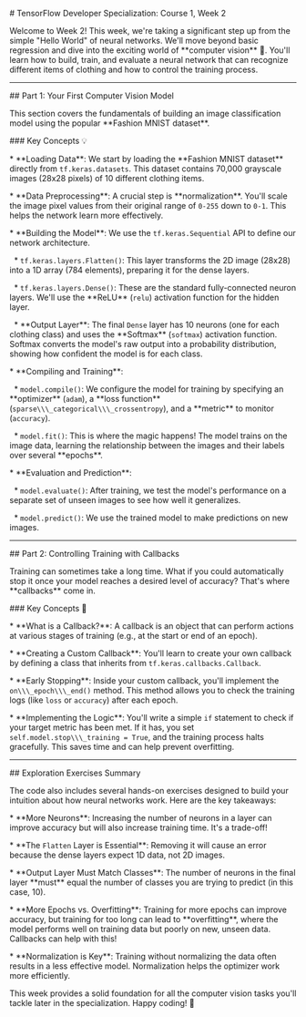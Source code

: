 \# TensorFlow Developer Specialization: Course 1, Week 2



Welcome to Week 2! This week, we're taking a significant step up from the simple "Hello World" of neural networks. We'll move beyond basic regression and dive into the exciting world of \*\*computer vision\*\* 🧠. You'll learn how to build, train, and evaluate a neural network that can recognize different items of clothing and how to control the training process.



---



\## Part 1: Your First Computer Vision Model



This section covers the fundamentals of building an image classification model using the popular \*\*Fashion MNIST dataset\*\*.



\### Key Concepts 💡



\* \*\*Loading Data\*\*: We start by loading the \*\*Fashion MNIST dataset\*\* directly from `tf.keras.datasets`. This dataset contains 70,000 grayscale images (28x28 pixels) of 10 different clothing items.

\* \*\*Data Preprocessing\*\*: A crucial step is \*\*normalization\*\*. You'll scale the image pixel values from their original range of `0-255` down to `0-1`. This helps the network learn more effectively.

\* \*\*Building the Model\*\*: We use the `tf.keras.Sequential` API to define our network architecture.

    \* `tf.keras.layers.Flatten()`: This layer transforms the 2D image (28x28) into a 1D array (784 elements), preparing it for the dense layers.

    \* `tf.keras.layers.Dense()`: These are the standard fully-connected neuron layers. We'll use the \*\*ReLU\*\* (`relu`) activation function for the hidden layer.

    \* \*\*Output Layer\*\*: The final `Dense` layer has 10 neurons (one for each clothing class) and uses the \*\*Softmax\*\* (`softmax`) activation function. Softmax converts the model's raw output into a probability distribution, showing how confident the model is for each class.

\* \*\*Compiling and Training\*\*:

    \* `model.compile()`: We configure the model for training by specifying an \*\*optimizer\*\* (`adam`), a \*\*loss function\*\* (`sparse\\\_categorical\\\_crossentropy`), and a \*\*metric\*\* to monitor (`accuracy`).

    \* `model.fit()`: This is where the magic happens! The model trains on the image data, learning the relationship between the images and their labels over several \*\*epochs\*\*.

\* \*\*Evaluation and Prediction\*\*:

    \* `model.evaluate()`: After training, we test the model's performance on a separate set of unseen images to see how well it generalizes.

    \* `model.predict()`: We use the trained model to make predictions on new images.



---



\## Part 2: Controlling Training with Callbacks



Training can sometimes take a long time. What if you could automatically stop it once your model reaches a desired level of accuracy? That's where \*\*callbacks\*\* come in.



\### Key Concepts 🛑



\* \*\*What is a Callback?\*\*: A callback is an object that can perform actions at various stages of training (e.g., at the start or end of an epoch).

\* \*\*Creating a Custom Callback\*\*: You'll learn to create your own callback by defining a class that inherits from `tf.keras.callbacks.Callback`.

\* \*\*Early Stopping\*\*: Inside your custom callback, you'll implement the `on\\\_epoch\\\_end()` method. This method allows you to check the training logs (like `loss` or `accuracy`) after each epoch.

\* \*\*Implementing the Logic\*\*: You'll write a simple `if` statement to check if your target metric has been met. If it has, you set `self.model.stop\\\_training = True`, and the training process halts gracefully. This saves time and can help prevent overfitting.



---



\## Exploration Exercises Summary



The code also includes several hands-on exercises designed to build your intuition about how neural networks work. Here are the key takeaways:



\* \*\*More Neurons\*\*: Increasing the number of neurons in a layer can improve accuracy but will also increase training time. It's a trade-off!

\* \*\*The `Flatten` Layer is Essential\*\*: Removing it will cause an error because the dense layers expect 1D data, not 2D images.

\* \*\*Output Layer Must Match Classes\*\*: The number of neurons in the final layer \*\*must\*\* equal the number of classes you are trying to predict (in this case, 10).

\* \*\*More Epochs vs. Overfitting\*\*: Training for more epochs can improve accuracy, but training for too long can lead to \*\*overfitting\*\*, where the model performs well on training data but poorly on new, unseen data. Callbacks can help with this!

\* \*\*Normalization is Key\*\*: Training without normalizing the data often results in a less effective model. Normalization helps the optimizer work more efficiently.



This week provides a solid foundation for all the computer vision tasks you'll tackle later in the specialization. Happy coding! 🎉

